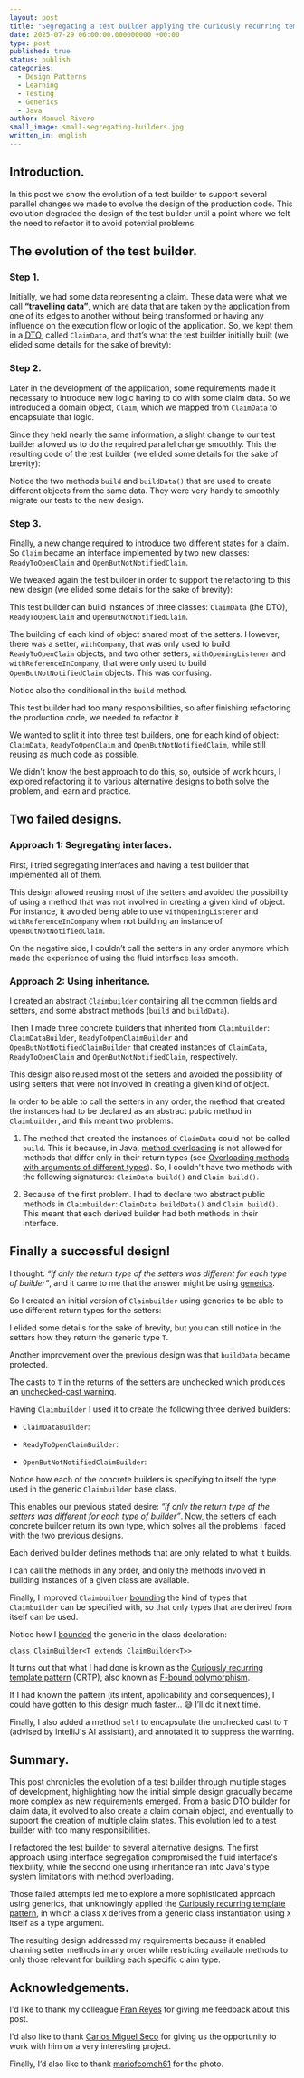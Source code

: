 ```yaml
---
layout: post
title: "Segregating a test builder applying the curiously recurring template pattern"
date: 2025-07-29 06:00:00.000000000 +00:00
type: post
published: true
status: publish
categories:
  - Design Patterns
  - Learning
  - Testing
  - Generics
  - Java    
author: Manuel Rivero
small_image: small-segregating-builders.jpg
written_in: english
---
```


## Introduction.

In this post we show the evolution of a test builder to support several parallel changes we made to evolve the design of the production code. 
This evolution degraded the design of the test builder until a point where we felt the need to refactor it to avoid potential problems.

## The evolution of the test builder.

### Step 1.

Initially, we had some data representing a claim. These data were what we call **“travelling data”**, which are data that are taken by the application from one of its edges to another without being transformed or having any influence on the execution flow or logic of the application. So, we kept them in a [DTO](https://en.wikipedia.org/wiki/Data_transfer_object), called `ClaimData`, and that’s what the test builder initially built (we elided some details for the sake of brevity):

<script src="https://gist.github.com/trikitrok/607a527a0e18014134ccc444fc14ab46.js"></script>

### Step 2.

Later in the development of the application, some requirements made it necessary to introduce new logic having to do with some claim data. So we introduced a domain object, `Claim`, which we mapped from `ClaimData` to encapsulate that logic.

Since they held nearly the same information, a slight change to our test builder allowed us to do the required parallel change smoothly. This the resulting code of the test builder (we elided some details for the sake of brevity):

<script src="https://gist.github.com/trikitrok/87c1a0b857420e9a25dc12b711421ad2.js"></script>

Notice the two methods `build` and `buildData()` that are used to create different objects from the same data. They were very handy to smoothly migrate our tests to the new design.


### Step 3.

Finally, a new change required to introduce two different states for a claim. So `Claim` became an interface implemented by two new classes: `ReadyToOpenClaim` and `OpenButNotNotifiedClaim`.  

We tweaked again the test builder in order to support the refactoring to this new design (we elided some details for the sake of brevity):

<script src="https://gist.github.com/trikitrok/c5aa019fd8581487a7a5ab75b98d68b2.js"></script>

This test builder can build instances of three classes: `ClaimData` (the DTO), `ReadyToOpenClaim` and `OpenButNotNotifiedClaim`.

The building of each kind of object shared most of the setters. However, there was a setter, `withCompany`, that was only used to build `ReadyToOpenClaim` objects, and two other setters, `withOpeningListener` and `withReferenceInCompany`, that were only used to build `OpenButNotNotifiedClaim` objects. This was confusing.

Notice also the conditional in the `build` method. 

This test builder had too many responsibilities, so after finishing refactoring the production code, we needed to refactor it.

We wanted to split it into three test builders, one for each kind of object: `ClaimData`, `ReadyToOpenClaim` and `OpenButNotNotifiedClaim`, while still reusing as much code as possible.

We didn't know the best approach to do this, so, outside of work hours, I explored refactoring it to various alternative designs to both solve the problem, and learn and practice.

## Two failed designs.

### Approach 1: Segregating interfaces.

First, I tried segregating interfaces and having a test builder that implemented all of them. 

This design allowed reusing most of the setters and avoided the possibility of using a method that was not involved in creating a given kind of object. For instance, it avoided being able to use `withOpeningListener` and `withReferenceInCompany` when not building an instance of `OpenButNotNotifiedClaim`.

On the negative side, I couldn’t call the setters in any order anymore which made the experience of using the fluid interface less smooth.

### Approach 2: Using inheritance.

I created an abstract `Claimbuilder` containing all the common fields and setters, and some abstract methods (`build` and `buildData`). 

Then I made three concrete builders that inherited from `Claimbuilder`: `ClaimDataBuilder`, `ReadyToOpenClaimBuilder` and `OpenButNotNotifiedClaimBuilder` that created instances of  `ClaimData`, `ReadyToOpenClaim` and `OpenButNotNotifiedClaim`, respectively.

This design also reused most of the setters and avoided the possibility of using setters that were not involved in creating a given kind of object.

In order to be able to call the setters in any order, the method that created the instances had to be declared as an abstract public method in `Claimbuilder`, and this meant two problems:

1. The method that created the instances of `ClaimData` could not be called `build`. This is because, in Java, [method overloading](https://www.baeldung.com/java-method-overload-override#bd-method-overloading) is not allowed for methods that differ only in their return types (see [Overloading methods with arguments of different types](https://www.baeldung.com/java-method-overload-override#bd-2-arguments-of-different-types)). So, I couldn't have two methods with the following signatures: `ClaimData build()` and `Claim build()`.

2. Because of the first problem. I had to declare two abstract public methods in `Claimbuilder`: `ClaimData buildData()` and `Claim build()`. This meant that each derived builder had both methods in their interface.

## Finally a successful design!

I thought: *“if only the return type of the setters was different for each type of builder”*, and it came to me that the answer might be using [generics](https://en.wikipedia.org/wiki/Generics_in_Java).

So I created an initial version of `Claimbuilder` using generics to be able to use different return types for the setters:

<script src="https://gist.github.com/trikitrok/d4d6890af072cfbf11a4e469284349e5.js"></script>

I elided some details for the sake of brevity, but you can still notice in the setters how they return the generic type `T`.

Another improvement over the previous design was that `buildData` became protected.

The casts to `T` in the returns of the setters are unchecked which produces an [unchecked-cast warning](https://www.baeldung.com/java-warning-unchecked-cast).

Having `Claimbuilder` I used it to create the following three derived builders:

* `ClaimDataBuilder`:

<script src="https://gist.github.com/trikitrok/a7b3ca583040547457e510397b9d150e.js"></script>

* `ReadyToOpenClaimBuilder`:

<script src="https://gist.github.com/trikitrok/396bb57f884025dabeec6c72a1ecbec2.js"></script>

* `OpenButNotNotifiedClaimBuilder`:

<script src="https://gist.github.com/trikitrok/3cf143e672aed604aefa083034c94541.js"></script>

Notice how each of the concrete builders is specifying to itself the type used in the generic `Claimbuilder` base class. 

This enables our previous stated desire: *“if only the return type of the setters was different for each type of builder”*. Now, the setters of each concrete builder return its own type, which solves all the problems I faced with the two previous designs.

Each derived builder defines methods that are only related to what it builds.

I can call the methods in any order, and only the methods involved in building instances of a given class are available.

Finally, I improved `Claimbuilder` [bounding](https://www.baeldung.com/java-generics#bd-1-bounded-generics) the kind of types that `Claimbuilder` can be specified with, so that only types that are derived from itself can be used.

<script src="https://gist.github.com/trikitrok/eb6e5ed25ccdea2421565b6981ca488e.js"></script>

Notice how I [bounded](https://www.baeldung.com/java-generics#bd-1-bounded-generics) the generic in the class declaration: 

`class ClaimBuilder<T extends ClaimBuilder<T>>`

It turns out that what I had done is known as the [Curiously recurring template pattern](https://en.wikipedia.org/wiki/Curiously_recurring_template_pattern) (CRTP), also known as [F-bound polymorphism](https://www.cs.utexas.edu/~wcook/papers/FBound89/CookFBound89.pdf). 

If I had known the pattern (its intent, applicability and consequences), I could have gotten to this design much faster… 😅
I’ll do it next time.

Finally, I also added a method `self` to encapsulate the unchecked cast to `T` (advised by IntelliJ's AI assistant), and annotated it to suppress the warning.

## Summary.

This post chronicles the evolution of a test builder through multiple stages of development, highlighting how the initial simple design gradually became more complex as new requirements emerged. From a basic DTO builder for claim data, it evolved to also create a claim domain object, and eventually to support the creation of multiple claim states. This evolution led to a test builder with too many responsibilities.

I refactored the test builder to several alternative designs. The first approach using interface segregation compromised the fluid interface's flexibility, while the second one using inheritance ran into Java's type system limitations with method overloading. 

Those failed attempts led me to explore a more sophisticated approach using generics, that unknowingly applied the [Curiously recurring template pattern](https://en.wikipedia.org/wiki/Curiously_recurring_template_pattern), in which a class `X` derives from a generic class instantiation using `X` itself as a type argument. 

The resulting design addressed my requirements because it enabled chaining setter methods in any order while restricting available methods to only those relevant for building each specific claim type.

## Acknowledgements.

I'd like to thank my colleague [Fran Reyes](https://www.linkedin.com/in/franreyesperdomo/) for giving me feedback about this post.

I'd also like to thank [Carlos Miguel Seco](https://www.linkedin.com/in/carlosmiguelseco/) for giving us the opportunity to work with him on a very interesting project.

Finally, I’d also like to thank [mariofcomeh61](https://pixabay.com/users/mariofcomeh61-17077957/) for the photo.


